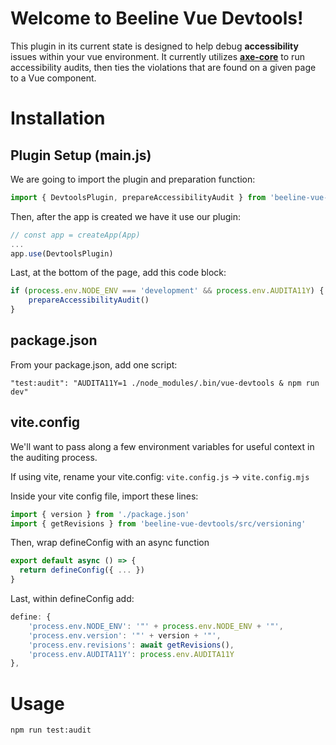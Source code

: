 # Welcome to Beeline Vue Devtools!

This plugin in its current state is designed to help debug **accessibility** issues within your vue environment. It currently utilizes **[axe-core](https://github.com/dequelabs/axe-core)** to run accessibility audits, then ties the violations that are found on a given page to a Vue component.

# Installation

## Plugin Setup (main.js)

We are going to import the plugin and preparation function:

```js
import { DevtoolsPlugin, prepareAccessibilityAudit } from 'beeline-vue-devtools/src/devtools'
```

Then, after the app is created we have it use our plugin:

```js
// const app = createApp(App)
...
app.use(DevtoolsPlugin)
```

Last, at the bottom of the page, add this code block:

```js
if (process.env.NODE_ENV === 'development' && process.env.AUDITA11Y) {
	prepareAccessibilityAudit()
}
```

## package.json

From your package.json, add one script:

	"test:audit": "AUDITA11Y=1 ./node_modules/.bin/vue-devtools & npm run dev"

 ## vite.config

We'll want to pass along a few environment variables for useful context in the auditing process.

If using vite, rename your vite.config:
	`vite.config.js` -> `vite.config.mjs`

Inside your vite config file, import these lines:

```js
import { version } from './package.json'
import { getRevisions } from 'beeline-vue-devtools/src/versioning'
```

Then, wrap defineConfig with an async function

```js
export default async () => {
  return defineConfig({ ... })
}
```

Last, within defineConfig add:
```js
define: {
	'process.env.NODE_ENV': '"' + process.env.NODE_ENV + '"',
	'process.env.version': '"' + version + '"',
	'process.env.revisions': await getRevisions(),
	'process.env.AUDITA11Y': process.env.AUDITA11Y
},
```

# Usage

	npm run test:audit
